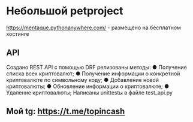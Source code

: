 # Небольшой petproject 
https://mentaque.pythonanywhere.com/ - размещено на бесплатном хостинге

## API
Создано REST API с помощью DRF релизованы методы:
● Получение списка всех криптовалют; 
● Получение информации о конкретной криптовалюте по 
символьному коду; 
● Добавление новой криптовалюты; 
● Обновление информации о криптовалюте; 
● Удаление криптовалюты;
Написаны unittestы в файле test_api.py

## Мой tg: https://t.me/topincash
